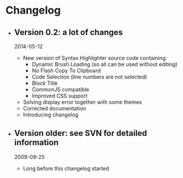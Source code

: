 # Changelog

*   ## Version 0.2: a lot of changes
    2014-05-12

    *   New version of Syntax Highlighter source code containing:
        * Dynamic Brush Loading (so all can be used without editing)
        * No Flash Copy To Clipboard
        * Code Selection (line numbers are not selected)
        * Block Title
        * CommonJS compatible
        * Improved CSS support
    *   Solving display error together with some themes
    *   Corrected documentation
    *   Introducing changelog
    
*   ## Version older: see SVN for detailed information
    2009-09-25

    *   Long before this changelog started